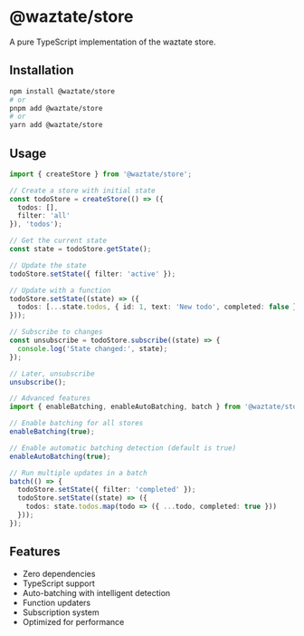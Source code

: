 # @waztate/store

A pure TypeScript implementation of the waztate store.

## Installation

```bash
npm install @waztate/store
# or
pnpm add @waztate/store
# or
yarn add @waztate/store
```

## Usage

```typescript
import { createStore } from '@waztate/store';

// Create a store with initial state
const todoStore = createStore(() => ({
  todos: [],
  filter: 'all'
}), 'todos');

// Get the current state
const state = todoStore.getState();

// Update the state
todoStore.setState({ filter: 'active' });

// Update with a function
todoStore.setState((state) => ({
  todos: [...state.todos, { id: 1, text: 'New todo', completed: false }]
}));

// Subscribe to changes
const unsubscribe = todoStore.subscribe((state) => {
  console.log('State changed:', state);
});

// Later, unsubscribe
unsubscribe();

// Advanced features
import { enableBatching, enableAutoBatching, batch } from '@waztate/store';

// Enable batching for all stores
enableBatching(true);

// Enable automatic batching detection (default is true)
enableAutoBatching(true);

// Run multiple updates in a batch
batch(() => {
  todoStore.setState({ filter: 'completed' });
  todoStore.setState((state) => ({
    todos: state.todos.map(todo => ({ ...todo, completed: true }))
  }));
});
```

## Features

- Zero dependencies
- TypeScript support
- Auto-batching with intelligent detection
- Function updaters
- Subscription system
- Optimized for performance 